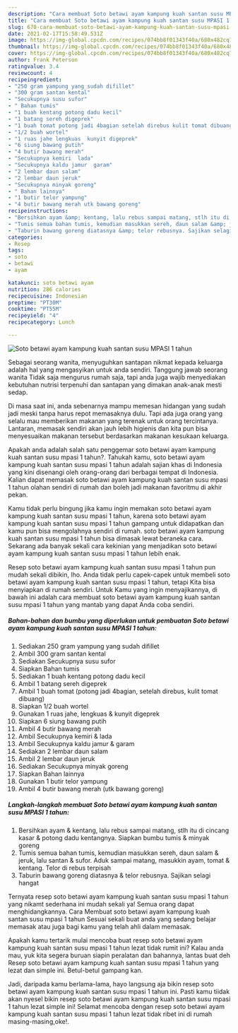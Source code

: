 ```yaml
---
description: "Cara membuat Soto betawi ayam kampung kuah santan susu MPASI 1 tahun yang enak Untuk Jualan"
title: "Cara membuat Soto betawi ayam kampung kuah santan susu MPASI 1 tahun yang enak Untuk Jualan"
slug: 670-cara-membuat-soto-betawi-ayam-kampung-kuah-santan-susu-mpasi-1-tahun-yang-enak-untuk-jualan
date: 2021-02-17T15:58:49.531Z
image: https://img-global.cpcdn.com/recipes/074bb8f01343f40a/680x482cq70/soto-betawi-ayam-kampung-kuah-santan-susu-mpasi-1-tahun-foto-resep-utama.jpg
thumbnail: https://img-global.cpcdn.com/recipes/074bb8f01343f40a/680x482cq70/soto-betawi-ayam-kampung-kuah-santan-susu-mpasi-1-tahun-foto-resep-utama.jpg
cover: https://img-global.cpcdn.com/recipes/074bb8f01343f40a/680x482cq70/soto-betawi-ayam-kampung-kuah-santan-susu-mpasi-1-tahun-foto-resep-utama.jpg
author: Frank Peterson
ratingvalue: 3.4
reviewcount: 4
recipeingredient:
- "250 gram yampung yang sudah difillet"
- "300 gram santan kental"
- "Secukupnya susu sufor"
- " Bahan tumis"
- "1 buah kentang potong dadu kecil"
- "1 batang sereh digeprek"
- "1 buah tomat potong jadi 4bagian setelah direbus kulit tomat dibuang"
- "1/2 buah wortel"
- "1 ruas jahe lengkuas  kunyit digeprek"
- "6 siung bawang putih"
- "4 butir bawang merah"
- "Secukupnya kemiri  lada"
- "Secukupnya kaldu jamur  garam"
- "2 lembar daun salam"
- "2 lembar daun jeruk"
- "Secukupnya minyak goreng"
- " Bahan lainnya"
- "1 butir telor yampung"
- "4 butir bawang merah utk bawang goreng"
recipeinstructions:
- "Bersihkan ayam &amp; kentang, lalu rebus sampai matang, stlh itu di cincang kasar &amp; potong dadu kentangnya. Siapkan bumbu tumis &amp; minyak goreng"
- "Tumis semua bahan tumis, kemudian masukkan sereh, daun salam &amp; jeruk, lalu santan &amp; sufor. Aduk sampai matang, masukkin ayam, tomat &amp; kentang. Telor di rebus terpisah"
- "Taburin bawang goreng diatasnya &amp; telor rebusnya. Sajikan selagi hangat"
categories:
- Resep
tags:
- soto
- betawi
- ayam

katakunci: soto betawi ayam 
nutrition: 286 calories
recipecuisine: Indonesian
preptime: "PT30M"
cooktime: "PT55M"
recipeyield: "4"
recipecategory: Lunch

---
```



![Soto betawi ayam kampung kuah santan susu MPASI 1 tahun](https://img-global.cpcdn.com/recipes/074bb8f01343f40a/680x482cq70/soto-betawi-ayam-kampung-kuah-santan-susu-mpasi-1-tahun-foto-resep-utama.jpg)

Sebagai seorang wanita, menyuguhkan santapan nikmat kepada keluarga adalah hal yang mengasyikan untuk anda sendiri. Tanggung jawab seorang  wanita Tidak saja mengurus rumah saja, tapi anda juga wajib menyediakan kebutuhan nutrisi terpenuhi dan santapan yang dimakan anak-anak mesti sedap.

Di masa  saat ini, anda sebenarnya mampu memesan hidangan yang sudah jadi meski tanpa harus repot memasaknya dulu. Tapi ada juga orang yang selalu mau memberikan makanan yang terenak untuk orang tercintanya. Lantaran, memasak sendiri akan jauh lebih higienis dan kita pun bisa menyesuaikan makanan tersebut berdasarkan makanan kesukaan keluarga. 



Apakah anda adalah salah satu penggemar soto betawi ayam kampung kuah santan susu mpasi 1 tahun?. Tahukah kamu, soto betawi ayam kampung kuah santan susu mpasi 1 tahun adalah sajian khas di Indonesia yang kini disenangi oleh orang-orang dari berbagai tempat di Indonesia. Kalian dapat memasak soto betawi ayam kampung kuah santan susu mpasi 1 tahun olahan sendiri di rumah dan boleh jadi makanan favoritmu di akhir pekan.

Kamu tidak perlu bingung jika kamu ingin memakan soto betawi ayam kampung kuah santan susu mpasi 1 tahun, karena soto betawi ayam kampung kuah santan susu mpasi 1 tahun gampang untuk didapatkan dan kamu pun bisa mengolahnya sendiri di rumah. soto betawi ayam kampung kuah santan susu mpasi 1 tahun bisa dimasak lewat beraneka cara. Sekarang ada banyak sekali cara kekinian yang menjadikan soto betawi ayam kampung kuah santan susu mpasi 1 tahun lebih enak.

Resep soto betawi ayam kampung kuah santan susu mpasi 1 tahun pun mudah sekali dibikin, lho. Anda tidak perlu capek-capek untuk membeli soto betawi ayam kampung kuah santan susu mpasi 1 tahun, tetapi Kita bisa menyiapkan di rumah sendiri. Untuk Kamu yang ingin menyajikannya, di bawah ini adalah cara membuat soto betawi ayam kampung kuah santan susu mpasi 1 tahun yang mantab yang dapat Anda coba sendiri.

<!--inarticleads1-->

##### Bahan-bahan dan bumbu yang diperlukan untuk pembuatan Soto betawi ayam kampung kuah santan susu MPASI 1 tahun:

1. Sediakan 250 gram yampung yang sudah difillet
1. Ambil 300 gram santan kental
1. Sediakan Secukupnya susu sufor
1. Siapkan  Bahan tumis
1. Sediakan 1 buah kentang potong dadu kecil
1. Ambil 1 batang sereh digeprek
1. Ambil 1 buah tomat (potong jadi 4bagian, setelah direbus, kulit tomat dibuang)
1. Siapkan 1/2 buah wortel
1. Gunakan 1 ruas jahe, lengkuas &amp; kunyit digeprek
1. Siapkan 6 siung bawang putih
1. Ambil 4 butir bawang merah
1. Ambil Secukupnya kemiri &amp; lada
1. Ambil Secukupnya kaldu jamur &amp; garam
1. Sediakan 2 lembar daun salam
1. Ambil 2 lembar daun jeruk
1. Sediakan Secukupnya minyak goreng
1. Siapkan  Bahan lainnya
1. Gunakan 1 butir telor yampung
1. Ambil 4 butir bawang merah (utk bawang goreng)




<!--inarticleads2-->

##### Langkah-langkah membuat Soto betawi ayam kampung kuah santan susu MPASI 1 tahun:

1. Bersihkan ayam &amp; kentang, lalu rebus sampai matang, stlh itu di cincang kasar &amp; potong dadu kentangnya. Siapkan bumbu tumis &amp; minyak goreng
1. Tumis semua bahan tumis, kemudian masukkan sereh, daun salam &amp; jeruk, lalu santan &amp; sufor. Aduk sampai matang, masukkin ayam, tomat &amp; kentang. Telor di rebus terpisah
1. Taburin bawang goreng diatasnya &amp; telor rebusnya. Sajikan selagi hangat




Ternyata resep soto betawi ayam kampung kuah santan susu mpasi 1 tahun yang nikamt sederhana ini mudah sekali ya! Semua orang dapat menghidangkannya. Cara Membuat soto betawi ayam kampung kuah santan susu mpasi 1 tahun Sesuai sekali buat anda yang sedang belajar memasak atau juga bagi kamu yang telah ahli dalam memasak.

Apakah kamu tertarik mulai mencoba buat resep soto betawi ayam kampung kuah santan susu mpasi 1 tahun lezat tidak rumit ini? Kalau anda mau, yuk kita segera buruan siapin peralatan dan bahannya, lantas buat deh Resep soto betawi ayam kampung kuah santan susu mpasi 1 tahun yang lezat dan simple ini. Betul-betul gampang kan. 

Jadi, daripada kamu berlama-lama, hayo langsung aja bikin resep soto betawi ayam kampung kuah santan susu mpasi 1 tahun ini. Pasti kamu tiidak akan nyesel bikin resep soto betawi ayam kampung kuah santan susu mpasi 1 tahun lezat simple ini! Selamat mencoba dengan resep soto betawi ayam kampung kuah santan susu mpasi 1 tahun lezat tidak ribet ini di rumah masing-masing,oke!.

